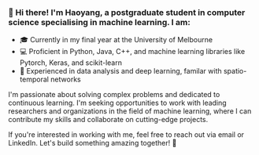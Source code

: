 <!---
Max-Chen2020/Max-Chen2020 is a ✨ special ✨ repository because its `README.md` (this file) appears on your GitHub profile.
You can click the Preview link to take a look at your changes.
--->

### 👋 Hi there! I'm Haoyang, a postgraduate student in computer science specialising in machine learning. I am: 

- 🎓 Currently in my final year at the University of Melbourne
- 💻 Proficient in Python, Java, C++, and machine learning libraries like Pytorch, Keras, and scikit-learn
- 🤖 Experienced in data analysis and deep learning, familar with spatio-temporal networks

I'm passionate about solving complex problems and dedicated to continuous learning. I'm seeking opportunities to work with leading researchers and organizations in the field of machine learning, where I can contribute my skills and collaborate on cutting-edge projects.

If you're interested in working with me, feel free to reach out via email or LinkedIn. Let's build something amazing together! 🚀

